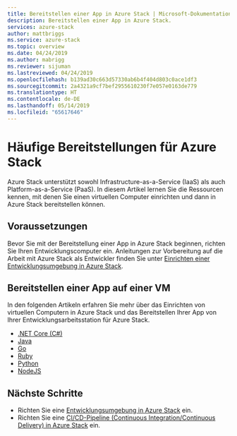 ```yaml
---
title: Bereitstellen einer App in Azure Stack | Microsoft-Dokumentation
description: Bereitstellen einer App in Azure Stack.
services: azure-stack
author: mattbriggs
ms.service: azure-stack
ms.topic: overview
ms.date: 04/24/2019
ms.author: mabrigg
ms.reviewer: sijuman
ms.lastreviewed: 04/24/2019
ms.openlocfilehash: b139ad30c663d57330ab6b4f404d803c0ace1df3
ms.sourcegitcommit: 2a4321a9cf7bef2955610230f7e057e0163de779
ms.translationtype: HT
ms.contentlocale: de-DE
ms.lasthandoff: 05/14/2019
ms.locfileid: "65617646"
---
```

# <a name="common-deployments-for-azure-stack"></a>Häufige Bereitstellungen für Azure Stack

Azure Stack unterstützt sowohl Infrastructure-as-a-Service (IaaS) als auch Platform-as-a-Service (PaaS). In diesem Artikel lernen Sie die Ressourcen kennen, mit denen Sie einen virtuellen Computer einrichten und dann in Azure Stack bereitstellen können.

## <a name="before-you-begin"></a>Voraussetzungen

Bevor Sie mit der Bereitstellung einer App in Azure Stack beginnen, richten Sie Ihren Entwicklungscomputer ein. Anleitungen zur Vorbereitung auf die Arbeit mit Azure Stack als Entwickler finden Sie unter [Einrichten einer Entwicklungsumgebung in Azure Stack](azure-stack-dev-start.md).

## <a name="deploy-an-app-to-a-vm"></a>Bereitstellen einer App auf einer VM

In den folgenden Artikeln erfahren Sie mehr über das Einrichten von virtuellen Computern in Azure Stack und das Bereitstellen Ihrer App von Ihrer Entwicklungsarbeitsstation für Azure Stack.

- [.NET Core (C#)](azure-stack-dev-start-howto-vm-dotnet.md)
- [Java](azure-stack-dev-start-howto-vm-java.md)
- [Go](azure-stack-dev-start-howto-vm-go.md)
- [Ruby](azure-stack-dev-start-howto-vm-ruby.md)
- [Python](azure-stack-dev-start-howto-vm-python.md)
- [NodeJS](azure-stack-dev-start-howto-vm-nodejs.md)

## <a name="next-steps"></a>Nächste Schritte

- Richten Sie eine [Entwicklungsumgebung in Azure Stack](azure-stack-dev-start.md) ein.
- Richten Sie eine [CI/CD-Pipeline (Continuous Integration/Continuous Delivery) in Azure Stack](azure-stack-solution-pipeline.md) ein.
